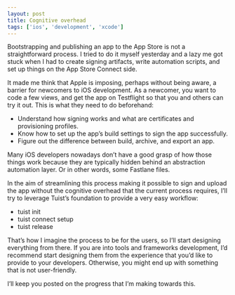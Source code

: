 ```yaml
---
layout: post
title: Cognitive overhead
tags: ['ios', 'development', 'xcode']
---
```


Bootstrapping and publishing an app to the App Store is not a straightforward process. I tried to do it myself yesterday and a lazy me got stuck when I had to create signing artifacts, write automation scripts, and set up things on the App Store Connect side.

It made me think that Apple is imposing, perhaps without being aware, a barrier for newcomers to iOS development. As a newcomer, you want to code a few views, and get the app on Testflight so that you and others can try it out. This is what they need to do beforehand:

- Understand how signing works and what are certificates and provisioning profiles.
- Know how to set up the app’s build settings to sign the app successfully.
- Figure out the difference between build, archive, and export an app.

Many iOS developers nowadays don’t have a good grasp of how those things work because they are typically hidden behind an abstraction automation layer. Or in other words, some Fastlane files.

In the aim of streamlining this process making it possible to sign and upload the app without the cognitive overhead that the current process requires, I’ll try to leverage Tuist’s foundation to provide a very easy workflow:

- tuist init
- tuist connect setup
- tuist release

That’s how I imagine the process to be for the users, so I’ll start designing everything from there.
If you are into tools and frameworks development, I’d recommend start designing them from the experience that you’d like to provide to your developers. Otherwise, you might end up with something that is not user-friendly.

I’ll keep you posted on the progress that I’m making towards this.
